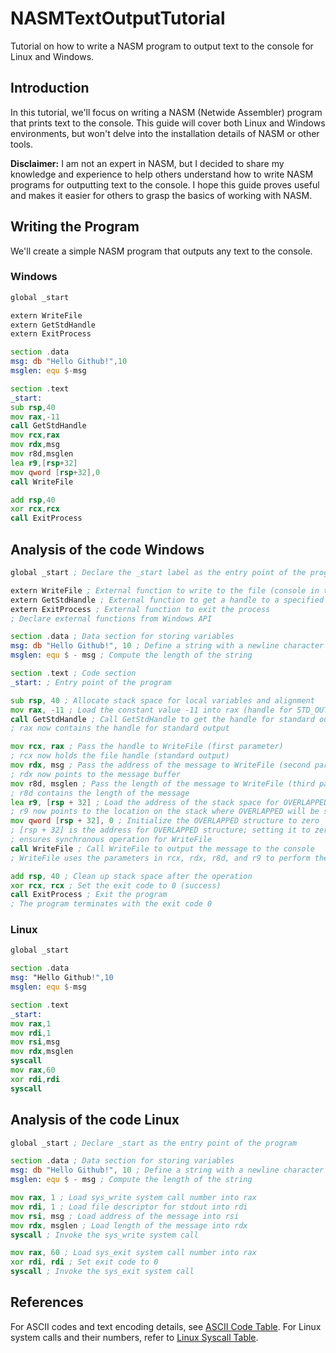 # NASMTextOutputTutorial

Tutorial on how to write a NASM program to output text to the console for Linux and Windows.

## Introduction

In this tutorial, we'll focus on writing a NASM (Netwide Assembler) program that prints text to the console. This guide will cover both Linux and Windows environments, but won't delve into the installation details of NASM or other tools.

**Disclaimer:** I am not an expert in NASM, but I decided to share my knowledge and experience to help others understand how to write NASM programs for outputting text to the console. I hope this guide proves useful and makes it easier for others to grasp the basics of working with NASM.

## Writing the Program

We'll create a simple NASM program that outputs any text to the console.

### Windows
```asm
global _start

extern WriteFile
extern GetStdHandle
extern ExitProcess

section .data
msg: db "Hello Github!",10
msglen: equ $-msg

section .text
_start:
sub rsp,40
mov rax,-11
call GetStdHandle
mov rcx,rax
mov rdx,msg
mov r8d,msglen
lea r9,[rsp+32]
mov qword [rsp+32],0
call WriteFile

add rsp,40
xor rcx,rcx
call ExitProcess
```
## Analysis of the code Windows
```asm
global _start ; Declare the _start label as the entry point of the program
```
```asm
extern WriteFile ; External function to write to the file (console in this case)
extern GetStdHandle ; External function to get a handle to a specified device
extern ExitProcess ; External function to exit the process
; Declare external functions from Windows API
```
```asm
section .data ; Data section for storing variables
msg: db "Hello Github!", 10 ; Define a string with a newline character
msglen: equ $ - msg ; Compute the length of the string
```
```asm
section .text ; Code section
_start: ; Entry point of the program
```
```asm
sub rsp, 40 ; Allocate stack space for local variables and alignment
mov rax, -11 ; Load the constant value -11 into rax (handle for STD_OUTPUT_HANDLE)
call GetStdHandle ; Call GetStdHandle to get the handle for standard output
; rax now contains the handle for standard output
```
```asm
mov rcx, rax ; Pass the handle to WriteFile (first parameter)
; rcx now holds the file handle (standard output)
mov rdx, msg ; Pass the address of the message to WriteFile (second parameter)
; rdx now points to the message buffer 
mov r8d, msglen ; Pass the length of the message to WriteFile (third parameter)
; r8d contains the length of the message
lea r9, [rsp + 32] ; Load the address of the stack space for OVERLAPPED structure into r9
; r9 now points to the location on the stack where OVERLAPPED will be stored 
mov qword [rsp + 32], 0 ; Initialize the OVERLAPPED structure to zero
; [rsp + 32] is the address for OVERLAPPED structure; setting it to zero
; ensures synchronous operation for WriteFile 
call WriteFile ; Call WriteFile to output the message to the console
; WriteFile uses the parameters in rcx, rdx, r8d, and r9 to perform the write operation
```
```asm
add rsp, 40 ; Clean up stack space after the operation
xor rcx, rcx ; Set the exit code to 0 (success)
call ExitProcess ; Exit the program
; The program terminates with the exit code 0
```
### Linux
```asm
global _start

section .data
msg: "Hello Github!",10
msglen: equ $-msg

section .text
_start:
mov rax,1
mov rdi,1
mov rsi,msg
mov rdx,msglen
syscall
mov rax,60
xor rdi,rdi
syscall
```
## Analysis of the code Linux
```asm
global _start ; Declare _start as the entry point of the program
```
```asm
section .data ; Data section for storing variables
msg: db "Hello Github!", 10 ; Define a string with a newline character
msglen: equ $ - msg ; Compute the length of the string
```
```asm
mov rax, 1 ; Load sys_write system call number into rax
mov rdi, 1 ; Load file descriptor for stdout into rdi
mov rsi, msg ; Load address of the message into rsi
mov rdx, msglen ; Load length of the message into rdx
syscall ; Invoke the sys_write system call
```
```asm
mov rax, 60 ; Load sys_exit system call number into rax
xor rdi, rdi ; Set exit code to 0
syscall ; Invoke the sys_exit system call
```
## References
For ASCII codes and text encoding details, see [ASCII Code Table](https://www.ascii-code.com/).
For Linux system calls and their numbers, refer to [Linux Syscall Table](https://filippo.io/linux-syscall-table/).